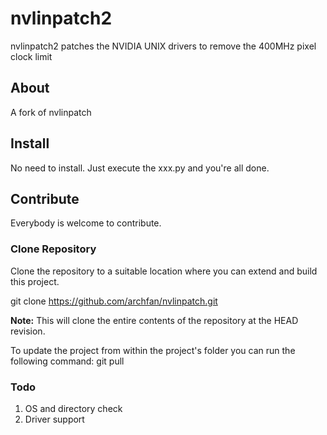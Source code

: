 # nvlinpatch2
nvlinpatch2 patches the NVIDIA UNIX drivers to remove the 400MHz pixel clock limit


## About

A fork of nvlinpatch

## Install

No need to install. Just execute the xxx.py and you're all done.


## Contribute

Everybody is welcome to contribute.

### Clone Repository

Clone the repository to a suitable location where you can extend and build this project.


git clone https://github.com/archfan/nvlinpatch.git


**Note:** This will clone the entire contents of the repository at the HEAD revision.

To update the project from within the project's folder you can run the following command: git pull



### Todo
1. OS and directory check
2. Driver support
